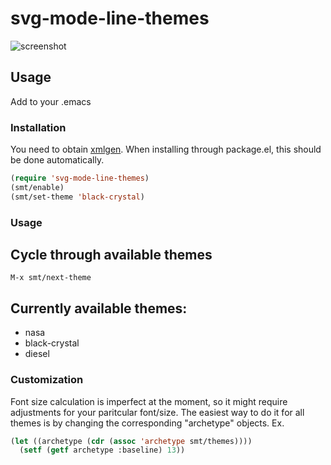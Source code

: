 # svg-mode-line-themes
![screenshot](https://github.com/sabof/svg-mode-line-themes/raw/master/screenshot.png)

## Usage

Add to your .emacs

### Installation

You need to obtain [xmlgen](https://github.com/philjackson/xmlgen). When
installing through package.el, this should be done automatically.

```lisp
(require 'svg-mode-line-themes)
(smt/enable)
(smt/set-theme 'black-crystal)
```

### Usage
## Cycle through available themes

`M-x smt/next-theme`

## Currently available themes:

* nasa
* black-crystal
* diesel

### Customization

Font size calculation is imperfect at the moment, so it might require
adjustments for your paritcular font/size. The easiest way to do it for all
themes is by changing the corresponding "archetype" objects. Ex.

```lisp
(let ((archetype (cdr (assoc 'archetype smt/themes))))
  (setf (getf archetype :baseline) 13))

```
